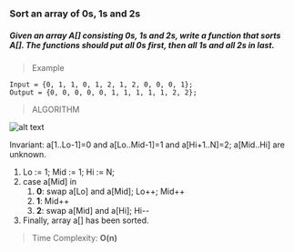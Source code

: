 ### Sort an array of 0s, 1s and 2s

##### Given an array A[] consisting 0s, 1s and 2s, write a function that sorts A[]. The functions should put all 0s first, then all 1s and all 2s in last.

> Example
```
Input = {0, 1, 1, 0, 1, 2, 1, 2, 0, 0, 0, 1};
Output = {0, 0, 0, 0, 0, 1, 1, 1, 1, 1, 2, 2};
```
> ALGORITHM

![alt text](http://d1gjlxt8vb0knt.cloudfront.net//wp-content/uploads/DNF1.png "Iteration Image")

Invariant: a[1..Lo-1]=0 and a[Lo..Mid-1]=1 and a[Hi+1..N]=2; a[Mid..Hi] are unknown.

1. Lo := 1; Mid := 1; Hi := N;
2. case a[Mid] in
    1. **0**: swap a[Lo] and a[Mid]; Lo++; Mid++
    2. **1**: Mid++
    3. **2**: swap a[Mid] and a[Hi]; Hi--
3. Finally, array a[] has been sorted.

> Time Complexity: **O(n)**